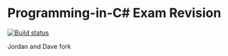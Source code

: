 # Programming-in-C# Exam Revision

[![Build status](https://ci.appveyor.com/api/projects/status/flm2y3sp9ugb2ejf?svg=true)](https://ci.appveyor.com/project/djhmateer/programming-in-c)

Jordan and Dave fork

